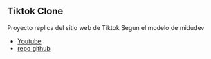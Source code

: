 ## Tiktok Clone

Proyecto replica del sitio web de Tiktok
Segun el modelo de midudev

- [Youtube](https://youtu.be/cf4UnP7B-vo?si=XTLVOSn7_P9QTCeb)
- [repo github](https://github.com/midudev/TikTok-Clone)
